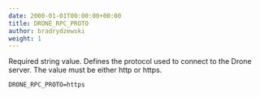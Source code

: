 ```yaml
---
date: 2000-01-01T00:00:00+00:00
title: DRONE_RPC_PROTO
author: bradrydzewski
weight: 1
---
```


Required string value. Defines the protocol used to connect to the Drone server. The value must be either http or https.

```
DRONE_RPC_PROTO=https
```